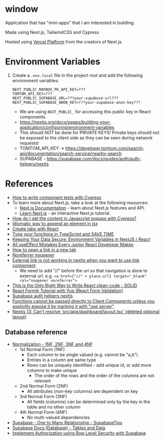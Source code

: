 # window

Application that has "mini-apps" that I am interested in building

Made using Next.js, TailwindCSS and Cypress

Hosted using [Vercel Platform](https://vercel.com/new?utm_medium=default-template&filter=next.js&utm_source=create-next-app&utm_campaign=create-next-app-readme)
from the creators of Next.js.

# Environment Variables

1. Create a `.env.local` file in the project root and add the following environment variables:
   ```text
   NEXT_PUBLIC_MAPBOX_PK_API_KEY=???
   TOMTOM_API_KEY=???
   NEXT_PUBLIC_SUPABASE_URL=???your-supabase-url???
   NEXT_PUBLIC_SUPABASE_ANON_KEY=???your-supabase-anon-key???
   ```
    - We are using `NEXT_PUBLIC_` for accessing this public key in React components.
    - https://nextjs.org/docs/pages/building-your-application/configuring/environment-variables
    - This should *NOT* be done for PRIVATE KEYS! Private keys should not be exposed to the client side as they can
      be seen during network requests!
    - TOMTOM_API_KEY -> https://developer.tomtom.com/search-api/documentation/search-service/nearby-search
    - SUPABASE - https://supabase.com/docs/guides/auth/auth-helpers/nextjs

# References

- [How to write component tests with Cypress](https://www.youtube.com/watch?v=vJ0rDP4CG-w)
- To learn more about Next.js, take a look at the following resources:
    - [Next.js Documentation](https://nextjs.org/docs) - learn about Next.js features and API.
    - [Learn Next.js](https://nextjs.org/learn) - an interactive Next.js tutorial.
- [How do I get the content in Javascript popups with Cypress?](https://stackoverflow.com/a/66630041)
- [Idiomatic way to append an element in jsx](https://stackoverflow.com/questions/42790969/idiomatic-way-to-append-an-element-in-jsx)
- [Create tabs with React](https://www.youtube.com/watch?v=WkREeDy2WQ4)
- [Type your functions in TypeScript and SAVE TIME](https://www.youtube.com/watch?v=Gcr4t6cH-lU)
- [Keeping Your Data Secure: Environment Variables in NextJS / React](https://www.youtube.com/watch?v=v3O3kxI_9ZM)
- [All useEffect Mistakes Every Junior React Developer Makes](https://www.youtube.com/watch?v=QQYeipc_cik)
- [How to open a link in a new tab](https://stackoverflow.com/questions/65632698/how-to-open-a-link-in-a-new-tab-in-nextjs)
- [Noreferrer noopener](https://www.reliablesoft.net/noreferrer-noopener/)
- [External link is not working in nextjs when you want to use link component](https://stackoverflow.com/questions/61059111/external-link-is-not-working-in-next-js-when-you-want-to-use-link-component)
    - We need to add "//" before the url so that navigation is done to external url. e.g. `<a href={"//" + place.url} target="_blank" rel="noopener noreferrer">`
- [This is the Only Right Way to Write React clean-code - SOLID](https://www.youtube.com/watch?v=MSq_DCRxOxw)
- [React Formik Tutorial with Yup (React Form Validation)](https://www.youtube.com/watch?v=7Ophfq0lEAY)
- [Supabase auth helpers nextjs](https://supabase.com/docs/guides/auth/auth-helpers/nextjs)
- [Functions cannot be passed directly to Client Components unless you explicitly expose it by marking it with "use
  server"](https://stackoverflow.com/questions/75676177/error-functions-cannot-be-passed-directly-to-client-components-unless-you-expli)
- [Nextjs 13: Can't resolve 'src/app/dashboard/layout.tsx' (deleted optional layout)](https://stackoverflow.com/questions/76482218/nextjs-13-cant-resolve-src-app-dashboard-layout-tsx-deleted-optional-layout)

## Database reference

- [Normalization - 1NF, 2NF, 3NF and 4NF](https://www.youtube.com/watch?v=UrYLYV7WSHM)
    - 1st Normal Form (1NF)
        - Each column to be single valued (e.g. cannot be "a,b")
        - Entries in a column are same type
        - Rows can be uniquely identified - add unique id, or add more columns to make unique
            - The order of the rows and the order of the columns are not relevant
    - 2nd Normal Form (2NF)
        - All attributes (non-key columns) are dependent on key
    - 3rd Normal Form (3NF)
        - All fields (columns) can be determined only by the key in the table and no other column
    - 4th Normal Form (4NF)
        - No multi-valued dependencies
- [Supabase - One to Many Relationship - SupabaseTips](https://www.youtube.com/watch?v=5VrF9OVQ6rg)
- [Supabase Docs (Database) - Tables and Data](https://supabase.com/docs/guides/database/tables)
- [Implement Authorization using Row Level Security with Supabase](https://www.youtube.com/watch?v=Ow_Uzedfohk)
